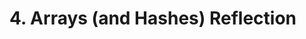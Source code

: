 # 4. Arrays (and Hashes) Reflection

<!-- Write your reflection here. Use the Reflection Guidelines for help framing your reflection.

https://github.com/dev-academy-phase0/phase-0-handbook/blob/master/coding-references/reflection-guidelines.md
 -->